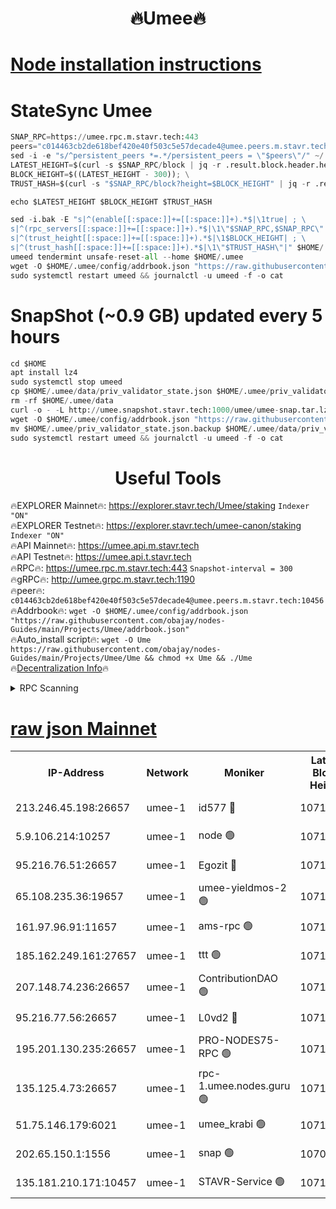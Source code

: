 <h1 align="center"> 🔥Umee🔥</h1>


[Node installation instructions](https://github.com/obajay/nodes-Guides/tree/main/Projects/Umee)
=
# StateSync Umee
```python
SNAP_RPC=https://umee.rpc.m.stavr.tech:443
peers="c014463cb2de618bef420e40f503c5e57decade4@umee.peers.m.stavr.tech:10456"
sed -i -e "s/^persistent_peers *=.*/persistent_peers = \"$peers\"/" ~/.umee/config/config.toml
LATEST_HEIGHT=$(curl -s $SNAP_RPC/block | jq -r .result.block.header.height); \
BLOCK_HEIGHT=$((LATEST_HEIGHT - 300)); \
TRUST_HASH=$(curl -s "$SNAP_RPC/block?height=$BLOCK_HEIGHT" | jq -r .result.block_id.hash)

echo $LATEST_HEIGHT $BLOCK_HEIGHT $TRUST_HASH

sed -i.bak -E "s|^(enable[[:space:]]+=[[:space:]]+).*$|\1true| ; \
s|^(rpc_servers[[:space:]]+=[[:space:]]+).*$|\1\"$SNAP_RPC,$SNAP_RPC\"| ; \
s|^(trust_height[[:space:]]+=[[:space:]]+).*$|\1$BLOCK_HEIGHT| ; \
s|^(trust_hash[[:space:]]+=[[:space:]]+).*$|\1\"$TRUST_HASH\"|" $HOME/.umee/config/config.toml
umeed tendermint unsafe-reset-all --home $HOME/.umee
wget -O $HOME/.umee/config/addrbook.json "https://raw.githubusercontent.com/obajay/nodes-Guides/main/Projects/Umee/addrbook.json"
sudo systemctl restart umeed && journalctl -u umeed -f -o cat
```
# SnapShot (~0.9 GB) updated every 5 hours
```python
cd $HOME
apt install lz4
sudo systemctl stop umeed
cp $HOME/.umee/data/priv_validator_state.json $HOME/.umee/priv_validator_state.json.backup
rm -rf $HOME/.umee/data
curl -o - -L http://umee.snapshot.stavr.tech:1000/umee/umee-snap.tar.lz4 | lz4 -c -d - | tar -x -C $HOME/.umee --strip-components 2
wget -O $HOME/.umee/config/addrbook.json "https://raw.githubusercontent.com/obajay/nodes-Guides/main/Projects/Umee/addrbook.json"
mv $HOME/.umee/priv_validator_state.json.backup $HOME/.umee/data/priv_validator_state.json
sudo systemctl restart umeed && journalctl -u umeed -f -o cat
```
 <h1 align="center"> Useful Tools</h1>

🔥EXPLORER Mainnet🔥:      https://explorer.stavr.tech/Umee/staking             `Indexer "ON"` \
🔥EXPLORER Testnet🔥:        https://explorer.stavr.tech/umee-canon/staking      `Indexer "ON"` \
🔥API Mainnet🔥:                   https://umee.api.m.stavr.tech \
🔥API Testnet🔥:                     https://umee.api.t.stavr.tech \
🔥RPC🔥:                           https://umee.rpc.m.stavr.tech:443                     `Snapshot-interval = 300` \
🔥gRPC🔥:                              http://umee.grpc.m.stavr.tech:1190 \
🔥peer🔥:                     `c014463cb2de618bef420e40f503c5e57decade4@umee.peers.m.stavr.tech:10456` \
🔥Addrbook🔥:    ```wget -O $HOME/.umee/config/addrbook.json "https://raw.githubusercontent.com/obajay/nodes-Guides/main/Projects/Umee/addrbook.json"``` \
🔥Auto_install script🔥: ```wget -O Ume https://raw.githubusercontent.com/obajay/nodes-Guides/main/Projects/Umee/Ume && chmod +x Ume && ./Ume``` \
🔥[Decentralization Info](https://github.com/obajay/StateSync-snapshots/tree/main/Projects/Umee/Decentralization)🔥

<details>
<summary>RPC Scanning</summary>

<h2 align="center"> We scan nodes in real time every 4 hours. And we provide the final result of RPC endpoints.
We cannot influence the operation of these nodes in any way. </h2>


```python
If Voting Power is higher than 0 --> then the Node is a validator of the network and may be subject to attack and be a potential threat to the chain.
```
```python
We marked such validators with a red symbol
```

</details>

[raw json Mainnet](https://rpc-check.umeem.stavr.tech/umeem/rpc-umeem-result.json)
=



<table><tr><th>IP-Address</th><th>Network</th><th>Moniker</th><th>Latest Block Height</th><th>Earliest Block Height</th><th>Catching Up</th><th>Tx Index</th><th>Voting Power</th><th>Scan Time</th></tr><tr><td>213.246.45.198:26657</td><td>umee-1</td><td>id577 🔴</td><td>10713466</td><td>7100001</td><td>False</td><td>on</td><td>35115909</td><td>2024-02-22T22:39:14.474873070UTC</td></tr><tr><td>5.9.106.214:10257</td><td>umee-1</td><td>node 🟢</td><td>10713474</td><td>7942001</td><td>False</td><td>on</td><td>0</td><td>2024-02-22T22:40:03.341008177UTC</td></tr><tr><td>95.216.76.51:26657</td><td>umee-1</td><td>Egozit 🔴</td><td>10713478</td><td>8262001</td><td>False</td><td>off</td><td>38414665</td><td>2024-02-22T22:40:26.424590383UTC</td></tr><tr><td>65.108.235.36:19657</td><td>umee-1</td><td>umee-yieldmos-2 🟢</td><td>10713460</td><td>9575548</td><td>False</td><td>on</td><td>0</td><td>2024-02-22T22:38:39.249382302UTC</td></tr><tr><td>161.97.96.91:11657</td><td>umee-1</td><td>ams-rpc 🟢</td><td>10713481</td><td>10352001</td><td>False</td><td>on</td><td>0</td><td>2024-02-22T22:40:45.312195951UTC</td></tr><tr><td>185.162.249.161:27657</td><td>umee-1</td><td>ttt 🟢</td><td>10713473</td><td>10381617</td><td>False</td><td>on</td><td>0</td><td>2024-02-22T22:39:53.730323967UTC</td></tr><tr><td>207.148.74.236:26657</td><td>umee-1</td><td>ContributionDAO 🟢</td><td>10713479</td><td>10484838</td><td>False</td><td>off</td><td>0</td><td>2024-02-22T22:40:33.892145931UTC</td></tr><tr><td>95.216.77.56:26657</td><td>umee-1</td><td>L0vd2 🔴</td><td>10713481</td><td>10613481</td><td>False</td><td>off</td><td>38371765</td><td>2024-02-22T22:40:44.988099843UTC</td></tr><tr><td>195.201.130.235:26657</td><td>umee-1</td><td>PRO-NODES75-RPC 🟢</td><td>10713474</td><td>10676285</td><td>False</td><td>on</td><td>0</td><td>2024-02-22T22:40:00.157897580UTC</td></tr><tr><td>135.125.4.73:26657</td><td>umee-1</td><td>rpc-1.umee.nodes.guru 🟢</td><td>10713478</td><td>10691018</td><td>False</td><td>on</td><td>0</td><td>2024-02-22T22:40:26.750812829UTC</td></tr><tr><td>51.75.146.179:6021</td><td>umee-1</td><td>umee_krabi 🟢</td><td>10713477</td><td>10700217</td><td>False</td><td>on</td><td>0</td><td>2024-02-22T22:40:22.031160859UTC</td></tr><tr><td>202.65.150.1:1556</td><td>umee-1</td><td>snap 🟢</td><td>10707772</td><td>10706941</td><td>False</td><td>on</td><td>0</td><td>2024-02-22T22:40:01.050396466UTC</td></tr><tr><td>135.181.210.171:10457</td><td>umee-1</td><td>STAVR-Service 🟢</td><td>10713480</td><td>10713001</td><td>False</td><td>on</td><td>0</td><td>2024-02-22T22:40:34.286971727UTC</td></tr></table>
